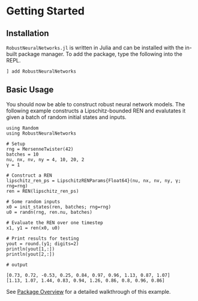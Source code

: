 # Getting Started

## Installation

`RobustNeuralNetworks.jl` is written in Julia and can be installed with the in-built package manager. To add the package, type the following into the REPL.

```
] add RobustNeuralNetworks
```

## Basic Usage

You should now be able to construct robust neural network models. The following example constructs a Lipschitz-bounded REN and evalutates it given a batch of random initial states and inputs.

```jldoctest
using Random
using RobustNeuralNetworks

# Setup
rng = MersenneTwister(42)
batches = 10
nu, nx, nv, ny = 4, 10, 20, 2
γ = 1

# Construct a REN
lipschitz_ren_ps = LipschitzRENParams{Float64}(nu, nx, nv, ny, γ; rng=rng)
ren = REN(lipschitz_ren_ps)

# Some random inputs
x0 = init_states(ren, batches; rng=rng)
u0 = randn(rng, ren.nu, batches)

# Evaluate the REN over one timestep
x1, y1 = ren(x0, u0)

# Print results for testing
yout = round.(y1; digits=2)
println(yout[1,:])
println(yout[2,:])

# output

[0.73, 0.72, -0.53, 0.25, 0.84, 0.97, 0.96, 1.13, 0.87, 1.07]
[1.13, 1.07, 1.44, 0.83, 0.94, 1.26, 0.86, 0.8, 0.96, 0.86]
```

See [Package Overview](@ref) for a detailed walkthrough of this example.